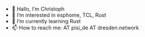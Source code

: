 - 👋 Hallo, I’m Christoph
- 👀 I’m interested in esphome, TCL, Rust
- 🌱 I’m currently learning Rust
- 📫 How to reach me: AT pisi_de AT dresden.network

<!---
pisi-de/pisi-de is a ✨ special ✨ repository because its `README.md` (this file) appears on your GitHub profile.
You can click the Preview link to take a look at your changes.
--->
